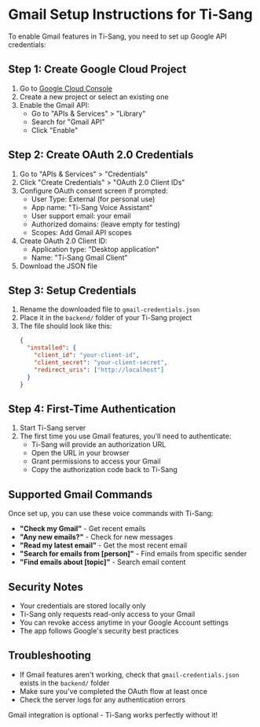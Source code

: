 # Gmail Setup Instructions for Ti-Sang

To enable Gmail features in Ti-Sang, you need to set up Google API credentials:

## Step 1: Create Google Cloud Project

1. Go to [Google Cloud Console](https://console.cloud.google.com/)
2. Create a new project or select an existing one
3. Enable the Gmail API:
   - Go to "APIs & Services" > "Library"
   - Search for "Gmail API"
   - Click "Enable"

## Step 2: Create OAuth 2.0 Credentials

1. Go to "APIs & Services" > "Credentials"
2. Click "Create Credentials" > "OAuth 2.0 Client IDs"
3. Configure OAuth consent screen if prompted:
   - User Type: External (for personal use)
   - App name: "Ti-Sang Voice Assistant"
   - User support email: your email
   - Authorized domains: (leave empty for testing)
   - Scopes: Add Gmail API scopes
4. Create OAuth 2.0 Client ID:
   - Application type: "Desktop application"
   - Name: "Ti-Sang Gmail Client"
5. Download the JSON file

## Step 3: Setup Credentials

1. Rename the downloaded file to `gmail-credentials.json`
2. Place it in the `backend/` folder of your Ti-Sang project
3. The file should look like this:
   ```json
   {
     "installed": {
       "client_id": "your-client-id",
       "client_secret": "your-client-secret",
       "redirect_uris": ["http://localhost"]
     }
   }
   ```

## Step 4: First-Time Authentication

1. Start Ti-Sang server
2. The first time you use Gmail features, you'll need to authenticate:
   - Ti-Sang will provide an authorization URL
   - Open the URL in your browser
   - Grant permissions to access your Gmail
   - Copy the authorization code back to Ti-Sang

## Supported Gmail Commands

Once set up, you can use these voice commands with Ti-Sang:

- **"Check my Gmail"** - Get recent emails
- **"Any new emails?"** - Check for new messages  
- **"Read my latest email"** - Get the most recent email
- **"Search for emails from [person]"** - Find emails from specific sender
- **"Find emails about [topic]"** - Search email content

## Security Notes

- Your credentials are stored locally only
- Ti-Sang only requests read-only access to your Gmail
- You can revoke access anytime in your Google Account settings
- The app follows Google's security best practices

## Troubleshooting

- If Gmail features aren't working, check that `gmail-credentials.json` exists in the `backend/` folder
- Make sure you've completed the OAuth flow at least once
- Check the server logs for any authentication errors

Gmail integration is optional - Ti-Sang works perfectly without it!
